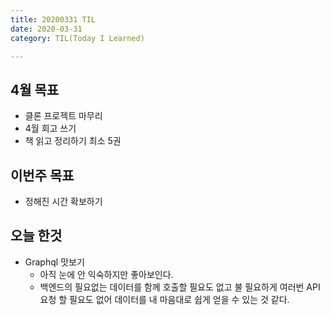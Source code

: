 ```yaml
---
title: 20200331 TIL
date: 2020-03-31
category: TIL(Today I Learned)

---
```


## 4월 목표

- 클론 프로젝트 마무리
- 4월 회고 쓰기
- 책 읽고 정리하기 최소 5권
  
## 이번주 목표
- 정해진 시간 확보하기

## 오늘 한것

- Graphql 맛보기
  - 아직 눈에 안 익숙하지만 좋아보인다.
  - 백엔드의 필요없는 데이터를 함께 호출할 필요도 없고
    불 필요하게 여러번 API 요청 할 필요도 없어 데이터를 내 마음대로 쉽게 얻을 수 있는 것 같다.



  



